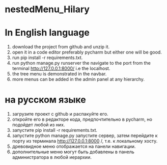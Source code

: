 # nestedMenu_Hilary
# In English language
1) download the project from github and unzip it.
2) open it in a code editor preferably pycharm but either one will be good.
3) run pip install -r requirements.txt.
4) run python manage.py runserver the navigate to the port from the terminal http://127.0.0.1:8000/ i.e the localhost.
5) the tree menu is demonstrated in the navbar.
6) more menus can be added in the admin panel at any  hierarchy.

# на русском языке
1) загрузите проект с github и распакуйте его.
2) откройте его в редакторе кода, предпочтительно в pycharm, но подойдет любой из них.
3) запустите pip install -r requirements.txt.
4) запустите python manage.py запустите сервер, затем перейдите к порту из терминала http://127.0.0.1:8000 /, т.е. к локальному хосту.
5) древовидное меню отображается на панели навигации.
6) дополнительные меню могут быть добавлены в панель администратора в любой иерархии.
